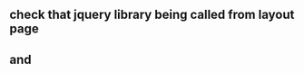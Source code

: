 

## check that jquery library being called from layout page

## and <script>application.js

## application.js

## Controller

json object format
  [
    {
      "name": "AIR",
      "time": "6:10 - 7:10",
      "stage": "Lands End",
      "date": "Aug 6"
    },
    {
      "name": "ANDERSON .PAAK & THE FREE NATIONALS",
      "time": "7:55 - 8:40",
      "stage": "Twin Peaks",
      "date": "Aug 6"
    }
  ]
